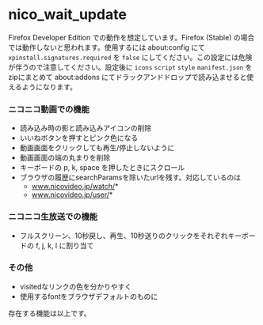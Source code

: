 # nico_wait_update

Firefox Developer Edition での動作を想定しています。Firefox (Stable) の場合では動作しないと思われます。使用するには about:config にて `xpinstall.signatures.required` を `false` にしてください。この設定には危険が伴うので注意してください。設定後に `icons` `script` `style` `manifest.json` をzipにまとめて about:addons にてドラックアンドドロップで読み込ませると使えるようになります。

### ニコニコ動画での機能

- 読み込み時の影と読み込みアイコンの削除
- いいねボタンを押すとピンク色になる
- 動画画面をクリックしても再生/停止しないように
- 動画画面の端の丸まりを削除
- キーボードの p, k, space を押したときにスクロール
- ブラウザの履歴にsearchParamsを除いたurlを残す。対応しているのは
   - www.nicovideo.jp/watch/*
   - www.nicovideo.jp/user/*

### ニコニコ生放送での機能

- フルスクリーン、10秒戻し、再生、10秒送りのクリックをそれぞれキーボードの f, j, k, l に割り当て

### その他

- visitedなリンクの色を分かりやすく
- 使用するfontをブラウザデフォルトのものに

存在する機能は以上です。
